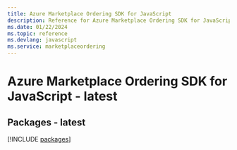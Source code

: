 ```yaml
---
title: Azure Marketplace Ordering SDK for JavaScript
description: Reference for Azure Marketplace Ordering SDK for JavaScript
ms.date: 01/22/2024
ms.topic: reference
ms.devlang: javascript
ms.service: marketplaceordering
---
```

# Azure Marketplace Ordering SDK for JavaScript - latest
## Packages - latest
[!INCLUDE [packages](marketplace-ordering-index.md)]